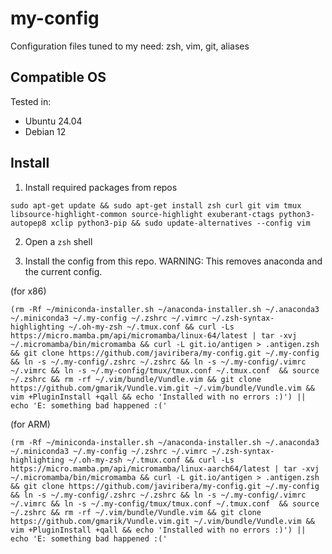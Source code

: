 # my-config
Configuration files tuned to my need: zsh, vim, git, aliases

## Compatible OS
Tested in:
- Ubuntu 24.04
- Debian 12

## Install

1. Install required packages from repos
```
sudo apt-get update && sudo apt-get install zsh curl git vim tmux libsource-highlight-common source-highlight exuberant-ctags python3-autopep8 xclip python3-pip && sudo update-alternatives --config vim
```


2. Open a `zsh` shell

3. Install the config from this repo. WARNING: This removes anaconda and the current config.

 (for x86) 
```
(rm -Rf ~/miniconda-installer.sh ~/anaconda-installer.sh ~/.anaconda3 ~/.miniconda3 ~/.my-config ~/.zshrc ~/.vimrc ~/.zsh-syntax-highlighting ~/.oh-my-zsh ~/.tmux.conf && curl -Ls https://micro.mamba.pm/api/micromamba/linux-64/latest | tar -xvj ~/.micromamba/bin/micromamba && curl -L git.io/antigen > .antigen.zsh && git clone https://github.com/javiribera/my-config.git ~/.my-config && ln -s ~/.my-config/.zshrc ~/.zshrc && ln -s ~/.my-config/.vimrc ~/.vimrc && ln -s ~/.my-config/tmux/tmux.conf ~/.tmux.conf  && source ~/.zshrc && rm -rf ~/.vim/bundle/Vundle.vim && git clone https://github.com/gmarik/Vundle.vim.git ~/.vim/bundle/Vundle.vim && vim +PluginInstall +qall && echo 'Installed with no errors :)') || echo 'E: something bad happened :('
```


 (for ARM)
```
(rm -Rf ~/miniconda-installer.sh ~/anaconda-installer.sh ~/.anaconda3 ~/.miniconda3 ~/.my-config ~/.zshrc ~/.vimrc ~/.zsh-syntax-highlighting ~/.oh-my-zsh ~/.tmux.conf && curl -Ls https://micro.mamba.pm/api/micromamba/linux-aarch64/latest | tar -xvj ~/.micromamba/bin/micromamba && curl -L git.io/antigen > .antigen.zsh && git clone https://github.com/javiribera/my-config.git ~/.my-config && ln -s ~/.my-config/.zshrc ~/.zshrc && ln -s ~/.my-config/.vimrc ~/.vimrc && ln -s ~/.my-config/tmux/tmux.conf ~/.tmux.conf  && source ~/.zshrc && rm -rf ~/.vim/bundle/Vundle.vim && git clone https://github.com/gmarik/Vundle.vim.git ~/.vim/bundle/Vundle.vim && vim +PluginInstall +qall && echo 'Installed with no errors :)') || echo 'E: something bad happened :('
```
